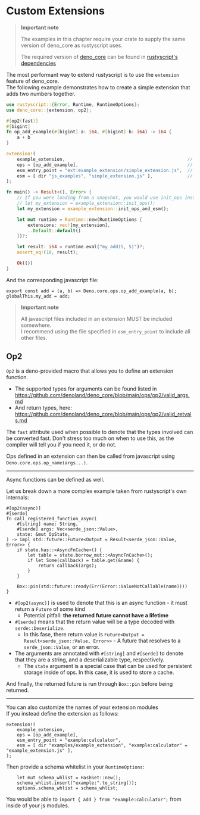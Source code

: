 # Custom Extensions
> <div class="warning">
>   <strong>Important note</strong>
>
>   The examples in this chapter require your crate to supply the same version of deno_core as rustyscript uses.
> </div>
>
> The required version of [deno_core](https://crates.io/crates/deno_core) can be found in [rustyscript's dependencies](https://crates.io/crates/rustyscript/latest/dependencies)

The most performant way to extend rustyscript is to use the `extension` feature of deno_core.  
The following example demonstrates how to create a simple extension that adds two numbers together.

```rust
use rustyscript::{Error, Runtime, RuntimeOptions};
use deno_core::{extension, op2};

#[op2(fast)]
#[bigint]
fn op_add_example(#[bigint] a: i64, #[bigint] b: i64) -> i64 {
    a + b
}

extension!(
    example_extension,                                              // The name of the extension
    ops = [op_add_example],                                         // The ops to include in the extension
    esm_entry_point = "ext:example_extension/simple_extension.js",  // The entry point for the extension
    esm = [ dir "js_examples", "simple_extension.js" ],             // The javascript files to include
);

fn main() -> Result<(), Error> {
    // If you were loading from a snapshot, you would use init_ops instead of init_ops_and_esm
    // let my_extension = example_extension::init_ops();
    let my_extension = example_extension::init_ops_and_esm();

    let mut runtime = Runtime::new(RuntimeOptions {
        extensions: vec![my_extension],
        ..Default::default()
    })?;

    let result: i64 = runtime.eval("my_add(5, 5)")?;
    assert_eq!(10, result);

    Ok(())
}
```

And the corresponding javascript file:

```javascript,norun
export const add = (a, b) => Deno.core.ops.op_add_example(a, b);
globalThis.my_add = add;
```

> <div class="warning">
>   <strong>Important note</strong>
>
>   All javascript files included in an extension MUST be included somewhere.<br/>
>   I recommend using the file specified in `esm_entry_point` to include all other files.
> </div>

## Op2
`Op2` is a deno-provided macro that allows you to define an extension function.
- The supported types for arguments can be found listed in <https://github.com/denoland/deno_core/blob/main/ops/op2/valid_args.md>
- And return types, here: <https://github.com/denoland/deno_core/blob/main/ops/op2/valid_retvals.md>

The `fast` attribute used when possible to denote that the types involved can be converted fast. Don't stress too much on when to use this, as the compiler will tell you if you need it, or do not.

Ops defined in an extension can then be called from javascript using `Deno.core.ops.op_name(args...)`.

-----

Async functions can be defined as well. 

Let us break down a more complex example taken from rustyscript's own internals:
```rust,norun
#[op2(async)]
#[serde]
fn call_registered_function_async(
    #[string] name: String,
    #[serde] args: Vec<serde_json::Value>,
    state: &mut OpState,
) -> impl std::future::Future<Output = Result<serde_json::Value, Error>> {
    if state.has::<AsyncFnCache>() {
        let table = state.borrow_mut::<AsyncFnCache>();
        if let Some(callback) = table.get(&name) {
            return callback(args);
        }
    }

    Box::pin(std::future::ready(Err(Error::ValueNotCallable(name))))
}
```

- `#[op2(async)]` is used to denote that this is an async function - it must return a `Future` of some kind 
    - Potential pitfall: **the returned future cannot have a lifetime**
- `#[serde]` means that the return value will be a type decoded with `serde::Deserialize`.
    - In this fase, there return value is `Future<Output = Result<serde_json::Value, Error>>` - A future that resolves to a `serde_json::Value`, or an error.
- The arguments are annotated with `#[string]` and `#[serde]` to denote that they are a string, and a deserializable type, respectively.
    - The `state` argument is a special case that can be used for persistent storage inside of ops. In this case, it is used to store a cache.

And finally, the returned future is run through `Box::pin` before being returned.

-----

You can also customize the names of your extension modules  
If you instead define the extension as follows:
```rust,norun
extension!(
    example_extension,
    ops = [op_add_example],
    esm_entry_point = "example:calculator",
    esm = [ dir "examples/example_extension", "example:calculator" = "example_extension.js" ],
);
```

Then provide a schema whitelist in your `RuntimeOptions`:
```rust,norun
    let mut schema_whlist = HashSet::new();
    schema_whlist.insert("example:".to_string());
    options.schema_whlist = schema_whlist;
```

You would be able to `import { add } from "example:calculator";` from inside of your js modules.